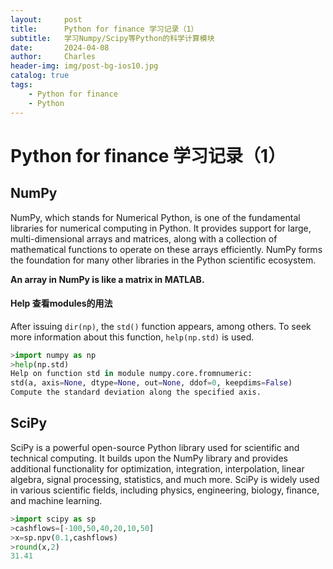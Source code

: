 ```yaml
---
layout:     post
title:      Python for finance 学习记录（1）
subtitle:   学习Numpy/Scipy等Python的科学计算模块
date:       2024-04-08
author:     Charles
header-img: img/post-bg-ios10.jpg
catalog: true
tags:
    - Python for finance
    - Python
---
```


# Python for finance 学习记录（1）


## NumPy
NumPy, which stands for Numerical Python, is one of the fundamental  libraries for numerical computing in Python. It provides support for  large, multi-dimensional arrays and matrices, along with a collection of mathematical functions to operate on these arrays efficiently. NumPy forms the foundation for many other libraries in the Python scientific ecosystem.

**An array in NumPy is like a matrix in MATLAB.** 

#### Help 查看modules的用法

After issuing `dir(np)`, the `std()` function appears, among others. To seek more information about
this function, `help(np.std)` is used. 

```python
>import numpy as np
>help(np.std)
Help on function std in module numpy.core.fromnumeric:
std(a, axis=None, dtype=None, out=None, ddof=0, keepdims=False)
Compute the standard deviation along the specified axis.
```

## SciPy

SciPy is a powerful open-source Python library used for scientific and  technical computing. It builds upon the NumPy library and provides  additional functionality for optimization, integration, interpolation,  linear algebra, signal processing, statistics, and much more. SciPy is  widely used in various scientific fields, including physics,  engineering, biology, finance, and machine learning.

```python
>import scipy as sp
>cashflows=[-100,50,40,20,10,50]
>x=sp.npv(0.1,cashflows)
>round(x,2)
31.41
```

